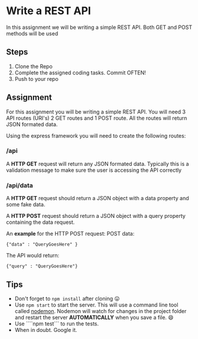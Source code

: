 # Write a REST API
In this assignment we will be writing a simple REST API. Both GET and POST methods will be used

## Steps
1. Clone the Repo
2. Complete the assigned coding tasks. Commit OFTEN!
3. Push to your repo

## Assignment
For this assignment you will be writing a simple REST API. You will need 3 API routes (URI's) 2 GET routes and 1 POST route. All the routes will return JSON formated data.

Using the express framework you will need to create the following routes:

### /api
A **HTTP GET** request will return any JSON formated data. Typically this is a validation message to make sure the user is accessing the API correctly

### /api/data
A **HTTP GET** request should return a JSON object with a data property and some fake data.

A **HTTP POST** request should return a JSON object with a query property containing the data request.

An **example** for the HTTP POST request:
POST data:

````{"data" : "QueryGoesHere" }````

The API would return:

````{"query" : "QueryGoesHere"}````


## Tips
- Don't forget to ````npm install```` after cloning :stuck_out_tongue:
- Use ````npm start```` to start the server. This will use a command line tool called [nodemon](http://nodemon.io/). Nodemon will watch for changes in the project folder and restart the server **AUTOMATICALLY** when you save a file. :smile:
- Use ````npm test``` to run the tests.
- When in doubt. Google it.

